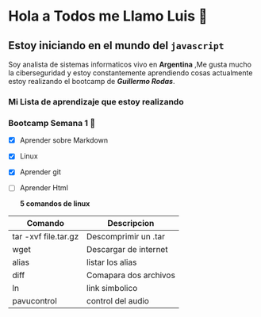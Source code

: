 

<!--

### Hi there 👋

**dvRetro/dvRetro** is a ✨ _special_ ✨ repository because its `README.md` (this file) appears on your GitHub profile.

Here are some ideas to get you started:

- 🔭 I’m currently working on ...
- 🌱 I’m currently learning ...
- 👯 I’m looking to collaborate on ...
- 🤔 I’m looking for help with ...
- 💬 Ask me about ...
- 📫 How to reach me: ...
- 😄 Pronouns: ...
- ⚡ Fun fact: ...
-->


# Hola a Todos  me Llamo Luis 🙂

## Estoy iniciando en el mundo del `javascript`
Soy analista de sistemas informaticos vivo en **Argentina** ,Me gusta mucho la ciberseguridad y estoy constantemente aprendiendo cosas actualmente estoy realizando el bootcamp de ***Guillermo Rodas***.

### Mi Lista de aprendizaje que estoy realizando  

### Bootcamp Semana 1 🦄

- [x] Aprender sobre Markdown 
- [x] Linux
- [x] Aprender git
- [ ] Aprender Html

  **5 comandos de linux**

|Comando              |Descripcion             |
|---------------------|------------------------|
|tar -xvf file.tar.gz |Descomprimir un .tar    |
|wget                 |Descargar de internet   |
|alias                |listar los alias        |
|diff                 |Comapara dos archivos   |       
|ln                   |link simbolico          |
|pavucontrol          |control del audio       |
